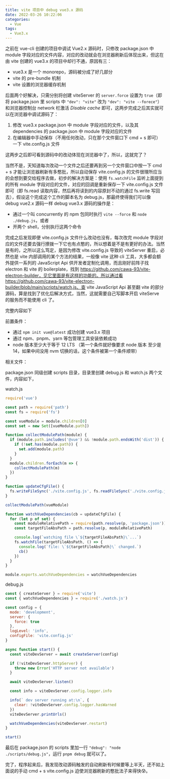 ```yaml
---
title: vite 项目中 debug vue3.x 源码
date: 2022-03-26 10:22:06
categories:
  - Vue
tags:
  - Vue3.x
---
```

之前在 vue-cli 创建的项目中调试 Vue2.x 源码时，只修改 package.json 中 module 字段对应的文件内容，对应的改动就会在浏览器刷新后体现出来，但这在由 vite 创建的 vue3.x 的项目中却行不通，原因有三：

- vue3.x 是一个 monorepo，源码被分成了好几部分
- vite 的 pre-bundle 机制
- vite 设置的浏览器缓存机制

后面两个好解决，只需分别将创建 viteServer 的 `server.force` 设置为 `true`（即将 package.json 里 scripts 中 `"dev": "vite"` 改为 `"dev": "vite --forece"`） 和浏览器控制台 network 栏激活 _Disable cache_ 即可，这两步完成之后其实就可以在浏览器中调试源码了：

1. 修改 vue3.x package.json 中 module 字段对应的文件，以及其 dependencies 的 package.json 中 module 字段对应的文件
2. 在编辑器中手动保存（不用任何改动，只在那个文件窗口下 cmd + s 即可）一下 vite.config.js 文件

这两步之后即可看到源码中的改动体现在浏览器中了，所以，这就完了？

当然不是，天知道每次改动一个文件之后还要再到另一个文件窗口中按一下 cmd + s 才能让浏览器刷新有多憨批，所以自动保存 vite.config.js 的文件很理所应当的会想到要交给程序去做，初步的解决方案是：使用 `fs.watchFile` 监听上面提到的所有 module 字段对应的文件，对应的回调是重新保存一下 vite.config.js 文件即可（即 fs.read 读取内容，然后再将读到的内容原封不动的通过 fs.write 写回去），假设这个完成这个工作的脚本名为 debug.js，那最终使得我们可以像 debug vue2.x 源码一样 debug vue3.x 源码的操作是：

- 通过一个叫 concurrently 的 npm 包同时执行 `vite --force` 和 `node ./debug.js`，或者
- 开两个 shell，分别执行这两个命令

完成之后发现即便 vite.config.js 文件什么改动也没有，每次改完 module 字段对应的文件还要去强行撩拨一下它也有点憨的，所以想着是不是有更好的办法。当然是有的，之所以这么笃定，是因为修改 vite.config.js 导致的 viteServer 重启，必然也是 vite 内部调用的某个方法的结果，一般像 vite 这种 cli 工具，大多都会额外提供一系列的 JavaScript Api 供开发者定制化调用，而且刚好前阵子找 electron 和 vite 的 boilerplate，找到 https://github.com/cawa-93/vite-electron-builder，见它里面是有这样的功能的。所以通过看 https://github.com/cawa-93/vite-electron-builder/blob/main/scripts/watch.js、查 vite JavaScript Api 甚至翻 vite 的部分源码，算是找到了优化后解决方式，当然，这就需要自己写脚本开启 viteServe 的服务而不能使用 cli 了。

完整内容如下

前置条件：

- 通过 `npm init vue@latest` 成功创建 vue3.x 项目
- 通过 npm、pnpm、yarn 等包管理工具安装依赖成功
- node 版本至少大于等于 12 LTS （第一个条件就好像要求 node 版本 至少是 14，如果中间没用 nvm 切换的话，这个条件被第一个条件顺带）

相关文件：

package.json 同级创建 scripts 目录，目录里创建 debug.js 和 watch.js 两个文件，内容如下，

watch.js

```JavaScript
require('vue')

const path = require('path')
const fs = require('fs')

const vueModule = module.children[0]
const set = new Set([vueModule.path])

function collectModulePath(module) {
  if (module.path.includes('@vue') && !module.path.endsWith('dist')) {
    if (!set.has(module.path)) {
      set.add(module.path)
    }
  }
  module.children.forEach(m => {
    collectModulePath(m)
  })
}

function updateCfgFile() {
  fs.writeFileSync('./vite.config.js', fs.readFileSync('./vite.config.js'))
}

collectModulePath(vueModule)

function watchVueDependencies(cb = updateCfgFile) {
  for (let p of set) {
    const moduleRelativePath = require(path.resolve(p, 'package.json')).module
    const targetFileAbsPath = path.resolve(p, moduleRelativePath)

    console.log(`watching file \`${targetFileAbsPath}\`...`)
    fs.watchFile(targetFileAbsPath, () => {
      console.log(`file: \`${targetFileAbsPath}\` changed.`)
      cb()
    })
  }
}

module.exports.watchVueDependencies = watchVueDependencies
```

debug.js

```JavaScript
const { createServer } = require('vite')
const { watchVueDependencies } = require('./watch.js')

const config = {
  mode: 'development',
  server: {
    force: true
  },
  logLevel: 'info',
  configFile: 'vite.config.js'
}

async function start() {
  const viteDevServer = await createServer(config)

  if (!viteDevServer.httpServer) {
    throw new Error('HTTP server not available')
  }

  await viteDevServer.listen()

  const info = viteDevServer.config.logger.info

  info(` dev server running at:\n`, {
    clear: !viteDevServer.config.logger.hasWarned
  })
  viteDevServer.printUrls()

  watchVueDependencies(viteDevServer.restart)
}

start()
```
最后在 package.json 的 scripts 里加一行 `"debug": "node ./scripts/debug.js"`，运行 `pnpm debug` 就可以了。

完了，程序起来后，我发现改动源码触发的自动刷新有时候要等上半天，还不如上面说的手动 cmd + s vite.config.js 迫使浏览器刷新的憨批法子来得快😰。